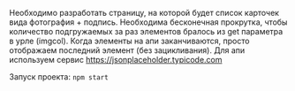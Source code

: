 Необходимо разработать страницу, на которой будет список карточек вида фотография + подпись. Необходима бесконечная прокрутка, чтобы количество подгружаемых за раз элементов бралось из get параметра в урле (imgcol). Когда элементы на апи заканчиваются, просто отображаем последний элемент (без зацикливания).
Для апи используем сервис https://jsonplaceholder.typicode.com

Запуск проекта: `npm start`
